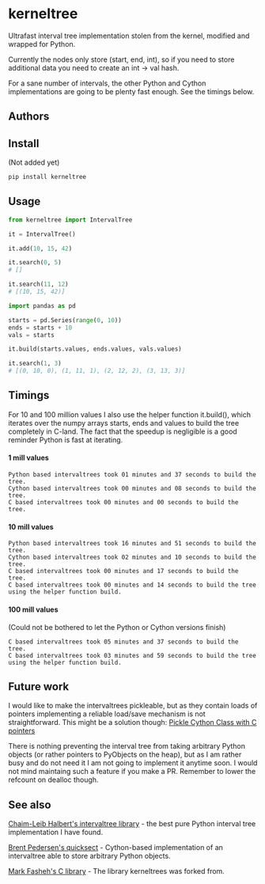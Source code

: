 # kerneltree

Ultrafast interval tree implementation stolen from the kernel, modified and wrapped for Python.

Currently the nodes only store (start, end, int), so if you need to store additional data you need to create an int -> val hash.

For a sane number of intervals, the other Python and Cython implementations are going to be plenty fast enough. See the timings below.

## Authors



## Install

(Not added yet)

```bash
pip install kerneltree
```

## Usage

```python
from kerneltree import IntervalTree

it = IntervalTree()

it.add(10, 15, 42)

it.search(0, 5)
# []

it.search(11, 12)
# [(10, 15, 42)]

import pandas as pd

starts = pd.Series(range(0, 10))
ends = starts + 10
vals = starts

it.build(starts.values, ends.values, vals.values)

it.search(1, 3)
# [(0, 10, 0), (1, 11, 1), (2, 12, 2), (3, 13, 3)]
```

## Timings

For 10 and 100 million values I also use the helper function it.build(), which iterates over the numpy arrays starts, ends and values to build the tree completely in C-land. The fact that the speedup is negligible is a good reminder Python is fast at iterating.

#### 1 mill values

```
Python based intervaltrees took 01 minutes and 37 seconds to build the tree.
Cython based intervaltrees took 00 minutes and 08 seconds to build the tree.
C based intervaltrees took 00 minutes and 00 seconds to build the tree.
```

#### 10 mill values

```
Python based intervaltrees took 16 minutes and 51 seconds to build the tree.
Cython based intervaltrees took 02 minutes and 10 seconds to build the tree.
C based intervaltrees took 00 minutes and 17 seconds to build the tree.
C based intervaltrees took 00 minutes and 14 seconds to build the tree using the helper function build.
```

#### 100 mill values

(Could not be bothered to let the Python or Cython versions finish)

```
C based intervaltrees took 05 minutes and 37 seconds to build the tree.
C based intervaltrees took 03 minutes and 59 seconds to build the tree using the helper function build.
```


## Future work

I would like to make the intervaltrees pickleable, but as they contain loads of pointers implementing a reliable load/save mechanism is not straightforward. This might be a solution though: [Pickle Cython Class with C pointers](https://stackoverflow.com/a/36309509/992687)

There is nothing preventing the interval tree from taking arbitrary Python objects (or rather pointers to PyObjects on the heap), but as I am rather busy and do not need it I am not going to implement it anytime soon. I would not mind maintaing such a feature if you make a PR. Remember to lower the refcount on dealloc though.

## See also

[Chaim-Leib Halbert's intervaltree library](https://github.com/chaimleib/intervaltree) - the best pure Python interval tree implementation I have found.

[Brent Pedersen's quicksect](https://github.com/brentp/quicksect) - Cython-based implementation of an intervaltree able to store arbitrary Python objects.

[Mark Fasheh's C library](https://github.com/markfasheh/interval-tree) - The library kerneltrees was forked from.
